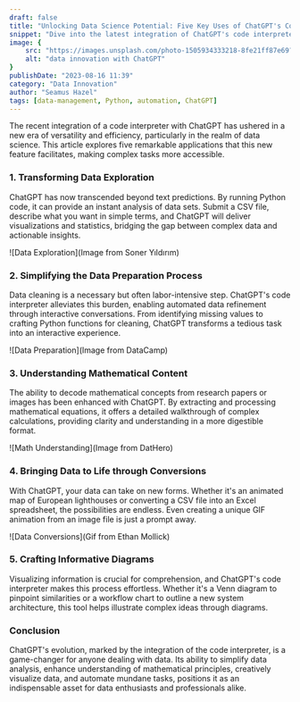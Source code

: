 ```yaml
---
draft: false
title: "Unlocking Data Science Potential: Five Key Uses of ChatGPT's Coding Abilities"
snippet: "Dive into the latest integration of ChatGPT's code interpreter and discover how it revolutionizes various data science tasks, from data cleaning to visual storytelling."
image: {
    src: "https://images.unsplash.com/photo-1505934333218-8fe21ff87e69?ixlib=rb-4.0.3&ixid=M3wxMjA3fDB8MHxwaG90by1wYWdlfHx8fGVufDB8fHx8fA%3D%3D&auto=format&fit=crop&w=1170&q=80",
    alt: "data innovation with ChatGPT"
}
publishDate: "2023-08-16 11:39"
category: "Data Innovation"
author: "Seamus Hazel"
tags: [data-management, Python, automation, ChatGPT]
---
```


The recent integration of a code interpreter with ChatGPT has ushered in a new era of versatility and efficiency, particularly in the realm of data science. This article explores five remarkable applications that this new feature facilitates, making complex tasks more accessible.

### 1. Transforming Data Exploration

ChatGPT has now transcended beyond text predictions. By running Python code, it can provide an instant analysis of data sets. Submit a CSV file, describe what you want in simple terms, and ChatGPT will deliver visualizations and statistics, bridging the gap between complex data and actionable insights.

![Data Exploration](Image from Soner Yıldırım)

### 2. Simplifying the Data Preparation Process

Data cleaning is a necessary but often labor-intensive step. ChatGPT's code interpreter alleviates this burden, enabling automated data refinement through interactive conversations. From identifying missing values to crafting Python functions for cleaning, ChatGPT transforms a tedious task into an interactive experience.

![Data Preparation](Image from DataCamp)

### 3. Understanding Mathematical Content

The ability to decode mathematical concepts from research papers or images has been enhanced with ChatGPT. By extracting and processing mathematical equations, it offers a detailed walkthrough of complex calculations, providing clarity and understanding in a more digestible format.

![Math Understanding](Image from DatHero)

### 4. Bringing Data to Life through Conversions

With ChatGPT, your data can take on new forms. Whether it's an animated map of European lighthouses or converting a CSV file into an Excel spreadsheet, the possibilities are endless. Even creating a unique GIF animation from an image file is just a prompt away.

![Data Conversions](Gif from Ethan Mollick)

### 5. Crafting Informative Diagrams

Visualizing information is crucial for comprehension, and ChatGPT's code interpreter makes this process effortless. Whether it's a Venn diagram to pinpoint similarities or a workflow chart to outline a new system architecture, this tool helps illustrate complex ideas through diagrams.


### Conclusion

ChatGPT's evolution, marked by the integration of the code interpreter, is a game-changer for anyone dealing with data. Its ability to simplify data analysis, enhance understanding of mathematical principles, creatively visualize data, and automate mundane tasks, positions it as an indispensable asset for data enthusiasts and professionals alike.
